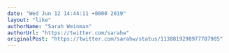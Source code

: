 ```yaml
---
date: "Wed Jun 12 14:44:11 +0000 2019"
layout: "like"
authorName: "Sarah Weinman"
authorUrl: "https://twitter.com/sarahw"
originalPost: "https://twitter.com/sarahw/status/1138819290977787905"
---
```

